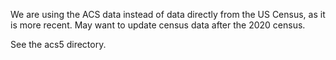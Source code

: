 We are using the ACS data instead of data directly from the US Census, as it is more recent. May want to update census data after the 2020 census. 

See the acs5 directory.
